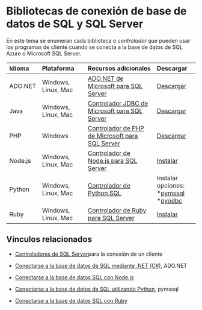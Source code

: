<properties
    pageTitle="Bibliotecas de conexión de base de datos de SQL y SQL Server"
    description="Muestra el número de versión mínima para cada controlador que pueden usar los programas de cliente para conectarse a la base de datos de SQL Azure o Microsoft SQL Server. Se proporciona un vínculo para obtener información de versión acerca de los controladores que se publican en la Comunidad en lugar de Microsoft."
    services="sql-database"
    documentationCenter=""
    authors="MightyPen"
    manager="jhubbard"
    editor="genemi"/>

<tags
    ms.service="sql-database"
    ms.workload="data-management"
    ms.tgt_pltfrm="na"
    ms.devlang="na"
    ms.topic="article"
    ms.date="10/01/2016"
    ms.author="genemi"/>

# <a name="connection-libraries-for-sql-database-and-sql-server"></a>Bibliotecas de conexión de base de datos de SQL y SQL Server

En este tema se enumeran cada biblioteca o *controlador* que pueden usar los programas de cliente cuando se conecta a la base de datos de SQL Azure o Microsoft SQL Server.


| Idioma | Plataforma | Recursos adicionales | Descargar |
| :-- | :-- | :-- | :-- |
| ADO.NET | Windows, Linux, Mac | [ADO.NET de Microsoft para SQL Server](http://msdn.microsoft.com/library/mt657768.aspx) | [Descargar](https://msdn.microsoft.com/vstudio/aa496123.aspx) |
| Java | Windows, Linux, Mac | [Controlador JDBC de Microsoft para SQL Server](http://msdn.microsoft.com/library/mt484311.aspx) | [Descargar](http://go.microsoft.com/fwlink/?LinkId=245496) |
| PHP | Windows | [Controlador de PHP de Microsoft para SQL Server](http://msdn.microsoft.com/library/dn865013.aspx) | [Descargar](https://www.microsoft.com/download/details.aspx?id=20098) |
| Node.js | Windows, Linux, Mac | [Controlador de Node.js para SQL Server](http://msdn.microsoft.com/library/mt652093.aspx) | [Instalar](https://msdn.microsoft.com/library/mt652094.aspx) |
| Python | Windows, Linux, Mac | [Controlador de Python SQL](http://msdn.microsoft.com/library/mt652092.aspx) | Instalar opciones: <br/> \*[pymssql](https://msdn.microsoft.com/library/mt694094.aspx) <br/> \*[pyodbc](http://msdn.microsoft.com/library/mt763257.aspx) |
| Ruby | Windows, Linux, Mac | [Controlador de Ruby para SQL Server](http://msdn.microsoft.com/library/mt691981.aspx) | [Instalar](https://msdn.microsoft.com/library/mt711041.aspx) |


## <a name="related-links"></a>Vínculos relacionados

- [Controladores de SQL Server](http://msdn.microsoft.com/library/mt654049.aspx)para la conexión de un cliente

- [Conectarse a la base de datos de SQL mediante .NET (C#)](sql-database-develop-dotnet-simple.md), ADO.NET

- [Conectarse a la base de datos SQL con Node.js](sql-database-develop-nodejs-simple.md)

- [Conectarse a la base de datos de SQL utilizando Python](sql-database-develop-python-simple.md), pymssql

- [Conectarse a la base de datos SQL con Ruby](sql-database-develop-ruby-simple.md)
